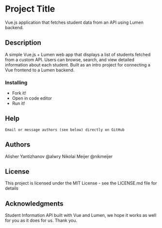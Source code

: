 # Project Title

Vue.js application that fetches student data from an API using Lumen backend.

## Description

A simple Vue.js + Lumen web app that displays a list of students fetched from a custom API. Users can browse, search, and view detailed information about each student. Built as an intro project for connecting a Vue frontend to a Lumen backend. 


### Installing

* Fork it!
* Open in code editor
* Run it!


## Help

```
Email or message authors (see below) directly on GitHub
```

## Authors

Alisher Yantizhanov @alwry
Nikolai Meijer @nikmeijer

## License

This project is licensed under the MIT License - see the LICENSE.md file for details

## Acknowledgments

Student Information API built with Vue and Lumen, we hope it works as well for you as it does for us. Thank you.